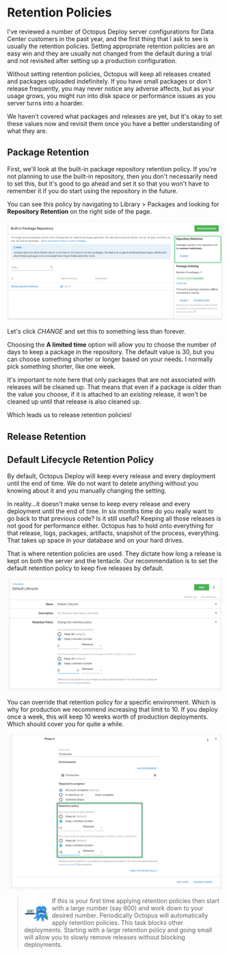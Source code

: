 # Retention Policies

I've reviewed a number of Octopus Deploy server configurations for Data Center customers in the past year, and the first thing that I ask to see is usually the retention policies. Setting appropriate retention policies are an easy win and they are usually not changed from the default during a trial and not revisited after setting up a production configuration.

Without setting retention policies, Octopus will keep all releases created and packages uploaded indefinitely. If you have small packages or don't release frequently, you may never notice any adverse affects, but as your usage grows, you might run into disk space or performance issues as you server turns into a hoarder.

We haven't covered what packages and releases are yet, but it's okay to set these values now and revisit them once you have a better understanding of what they are.

## Package Retention

First, we'll look at the built-in package repository retention policy. If you're not planning to use the built-in repository, then you don't necessarily need to set this, but it's good to go ahead and set it so that you won't have to remember it if you do start using the repository in the future.

You can see this policy by navigating to Library > Packages and looking for **Repository Retention** on the right side of the page.

![](images/chapter003-repository-retention.png)

Let's click *CHANGE* and set this to something less than forever.

Choosing the **A limited time** option will allow you to choose the number of days to keep a package in the repository. The default value is 30, but you can choose something shorter or longer based on your needs. I normally pick something shorter, like one week.

It's important to note here that only packages that are not associated with releases will be cleaned up. That means that even if a package is older than the value you choose, if it is attached to an *existing* release, it won't be cleaned up until that release is also cleaned up.

Which leads us to release retention policies!

## Release Retention

## Default Lifecycle Retention Policy

By default, Octopus Deploy will keep every release and every deployment until the end of time.  We do not want to delete anything without you knowing about it and you manually changing the setting.

In reality...it doesn't make sense to keep every release and every deployment until the end of time.  In six months time do you really want to go back to that previous code?  Is it still useful?  Keeping all those releases is not good for performance either.  Octopus has to hold onto everything for that release, logs, packages, artifacts, snapshot of the process, everything.  That takes up space in your database and on your hard drives.

That is where retention policies are used.  They dictate how long a release is kept on both the server and the tentacle.  Our recommendation is to set the default retention policy to keep five releases by default.

![](images/chapter001-defaultretentionpolicy.png)

You can override that retention policy for a specific environment.  Which is why for production we recommend increasing that limit to 10.  If you deploy once a week, this will keep 10 weeks worth of production deployments.  Which should cover you for quite a while.

![](images/chapter001-retentionpolicies.png)

> <img src="images/professoroctopus.png" style="float: left; padding-top: 15px;"> If this is your first time applying retention policies then start with a large number (say 600) and work down to your desired number.  Periodically Octopus will automatically apply retention policies.  This task blocks other deployments.  Starting with a large retention policy and going small will allow you to slowly remove releases without blocking deployments.